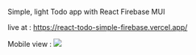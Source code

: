 Simple, light Todo app
with React Firebase MUI

live at :
https://react-todo-simple-firebase.vercel.app/

Mobile view :
<img src="https://i.postimg.cc/WpXHPRXW/image.png">
